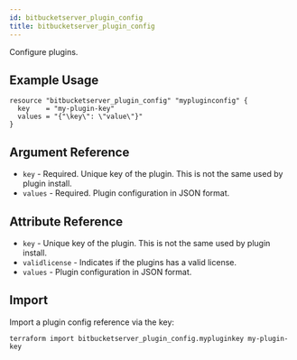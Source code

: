 ```yaml
---
id: bitbucketserver_plugin_config
title: bitbucketserver_plugin_config
---
```


Configure plugins.

## Example Usage

```hcl
resource "bitbucketserver_plugin_config" "mypluginconfig" {
  key    = "my-plugin-key"
  values = "{"\key\": \"value\"}"
}
```

## Argument Reference

* `key` - Required. Unique key of the plugin. This is not the same used by plugin install.
* `values` - Required. Plugin configuration in JSON format.

## Attribute Reference

* `key` - Unique key of the plugin. This is not the same used by plugin install.
* `validlicense` - Indicates if the plugins has a valid license.
* `values` - Plugin configuration in JSON format.

## Import

Import a plugin config reference via the key:

```
terraform import bitbucketserver_plugin_config.mypluginkey my-plugin-key
```
